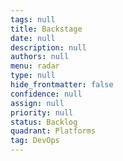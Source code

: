 ```yaml
---
tags: null
title: Backstage
date: null
description: null
authors: null
menu: radar
type: null
hide_frontmatter: false
confidence: null
assign: null
priority: null
status: Backlog
quadrant: Platforms
tag: DevOps
---
```


